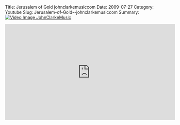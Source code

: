 Title: Jerusalem of Gold  johnclarkemusiccom
Date: 2009-07-27
Category: Youtube
Slug: Jerusalem-of-Gold--johnclarkemusiccom
Summary: <a href="/Jerusalem-of-Gold--johnclarkemusiccom.html"><img src="https://i.ytimg.com/vi/5_4Syj8Iecg/hqdefault.jpg" alt="Video Image JohnClarkeMusic"></a>

<iframe width="560" height="315" src="https://www.youtube.com/embed/5_4Syj8Iecg" title="YouTube video player" frameborder="0" allow="accelerometer; autoplay; clipboard-write; encrypted-media; gyroscope; picture-in-picture" allowfullscreen></iframe>

